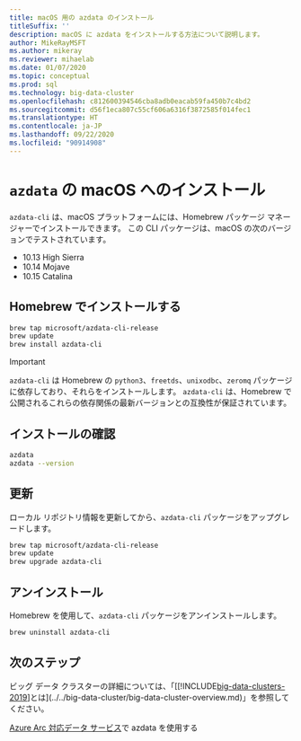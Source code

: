 ```yaml
---
title: macOS 用の azdata のインストール
titleSuffix: ''
description: macOS に azdata をインストールする方法について説明します。
author: MikeRayMSFT
ms.author: mikeray
ms.reviewer: mihaelab
ms.date: 01/07/2020
ms.topic: conceptual
ms.prod: sql
ms.technology: big-data-cluster
ms.openlocfilehash: c812600394546cba8adb0eacab59fa450b7c4bd2
ms.sourcegitcommit: d56f1eca807c55cf606a6316f3872585f014fec1
ms.translationtype: HT
ms.contentlocale: ja-JP
ms.lasthandoff: 09/22/2020
ms.locfileid: "90914908"
---
```

# <a name="install-azdata-on-macos"></a>`azdata` の macOS へのインストール

`azdata-cli` は、macOS プラットフォームには、Homebrew パッケージ マネージャーでインストールできます。 この CLI パッケージは、macOS の次のバージョンでテストされています。 
* 10.13 High Sierra
* 10.14 Mojave
* 10.15 Catalina

## <a name="install-with-homebrew"></a>Homebrew でインストールする

```bash
brew tap microsoft/azdata-cli-release
brew update
brew install azdata-cli
```

>[!IMPORTANT]
>`azdata-cli` は Homebrew の `python3`、`freetds`、`unixodbc`、`zeromq` パッケージに依存しており、それらをインストールします。 `azdata-cli` は、Homebrew で公開されるこれらの依存関係の最新バージョンとの互換性が保証されています。

## <a name="verify-install"></a>インストールの確認

```bash
azdata
azdata --version
```

## <a name="update"></a>更新

ローカル リポジトリ情報を更新してから、`azdata-cli` パッケージをアップグレードします。

```bash
brew tap microsoft/azdata-cli-release
brew update
brew upgrade azdata-cli
```

## <a name="uninstall"></a>アンインストール

Homebrew を使用して、`azdata-cli` パッケージをアンインストールします。

```bash
brew uninstall azdata-cli
```

## <a name="next-steps"></a>次のステップ

ビッグ データ クラスターの詳細については、「[[!INCLUDE[big-data-clusters-2019](../../includes/ssbigdataclusters-ver15.md)]とは](../../big-data-cluster/big-data-cluster-overview.md)」を参照してください。

[Azure Arc 対応データ サービス](/azure/azure-arc/data/)で azdata を使用する
